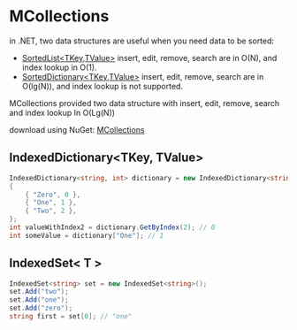 # MCollections

in .NET, two data structures are useful when you need data to be sorted:
* [SortedList<TKey,TValue>](https://docs.microsoft.com/en-us/dotnet/api/system.collections.generic.sortedlist-2?view=netframework-4.8) insert, edit, remove, search are in O(N), and index lookup in O(1).
* [SortedDictionary<TKey,TValue>](https://docs.microsoft.com/en-us/dotnet/api/system.collections.generic.sorteddictionary-2?view=netframework-4.8) insert, edit, remove, search are in O(lg(N)), and index lookup is not supported.


MCollections provided two data structure with insert, edit, remove, search and index lookup In O(Lg(N))

download using NuGet: [MCollections](https://www.nuget.org/packages/MCollections/1.0.0)

## IndexedDictionary<TKey, TValue>

```csharp
IndexedDictionary<string, int> dictionary = new IndexedDictionary<string, int>()
{
    { "Zero", 0 },
    { "One", 1 },
    { "Two", 2 },
};
int valueWithIndex2 = dictionary.GetByIndex(2); // 0
int someValue = dictionary["One"]; // 1
```

## IndexedSet< T >

```csharp
IndexedSet<string> set = new IndexedSet<string>();
set.Add("two");
set.Add("one");
set.Add("zero");
string first = set[0]; // "one"
```
